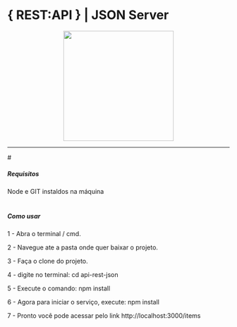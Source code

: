 # { REST:API }  |  JSON Server
<div style="text-align:center">
<img style="width:250px" src="https://camo.githubusercontent.com/70c14e1cc32aadda7539ba9dec9a2b6d9df52dc05994a2d823562f6f48669268/68747470733a2f2f7265732e636c6f7564696e6172792e636f6d2f70726163746963616c6465762f696d6167652f66657463682f732d2d68726834317165562d2d2f635f696d616767615f7363616c652c665f6175746f2c666c5f70726f67726573736976652c685f3530302c715f6175746f2c775f313030302f68747470733a2f2f6465762d746f2d75706c6f6164732e73332e616d617a6f6e6177732e636f6d2f692f31733362656479706b74377a6d386d61696b7a672e706e67">
</div>
<hr/>
# <h5>Requisitos</h5>
<p>Node e GIT instaldos na máquina</p>

# <h5>Como usar</h5>
<p>1 - Abra o terminal / cmd.</p>
<p>2 - Navegue ate a pasta onde quer baixar o projeto.</p>
<p>3 - Faça o clone do projeto.</p>
<p>4 - digite no terminal: cd api-rest-json</p>
<p>5 - Execute o comando: npm install</p>
<p>6 - Agora para iniciar o serviço, execute: npm install</p>
<p>7 - Pronto você pode acessar pelo link http://localhost:3000/items</p>



 